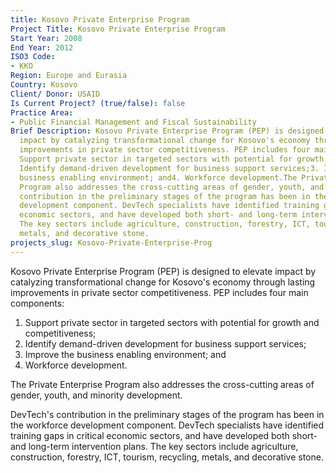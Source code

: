 ```yaml
---
title: Kosovo Private Enterprise Program
Project Title: Kosovo Private Enterprise Program
Start Year: 2008
End Year: 2012
ISO3 Code:
- KKO
Region: Europe and Eurasia
Country: Kosovo
Client/ Donor: USAID
Is Current Project? (true/false): false
Practice Area:
- Public Financial Management and Fiscal Sustainability
Brief Description: Kosovo Private Enterprise Program (PEP) is designed to elevate
  impact by catalyzing transformational change for Kosovo's economy through lasting
  improvements in private sector competitiveness. PEP includes four main components:1.
  Support private sector in targeted sectors with potential for growth and competitiveness;2.
  Identify demand-driven development for business support services;3. Improve the
  business enabling environment; and4. Workforce development.The Private Enterprise
  Program also addresses the cross-cutting areas of gender, youth, and minority development.DevTech's
  contribution in the preliminary stages of the program has been in the workforce
  development component. DevTech specialists have identified training gaps in critical
  economic sectors, and have developed both short- and long-term intervention plans.
  The key sectors include agriculture, construction, forestry, ICT, tourism, recycling,
  metals, and decorative stone.
projects_slug: Kosovo-Private-Enterprise-Prog
---
```


Kosovo Private Enterprise Program (PEP) is designed to elevate impact by catalyzing transformational change for Kosovo's economy through lasting improvements in private sector competitiveness. PEP includes four main components:
1. Support private sector in targeted sectors with potential for growth and competitiveness;
2. Identify demand-driven development for business support services;
3. Improve the business enabling environment; and
4. Workforce development.

The Private Enterprise Program also addresses the cross-cutting areas of gender, youth, and minority development.

DevTech's contribution in the preliminary stages of the program has been in the workforce development component. DevTech specialists have identified training gaps in critical economic sectors, and have developed both short- and long-term intervention plans. The key sectors include agriculture, construction, forestry, ICT, tourism, recycling, metals, and decorative stone.